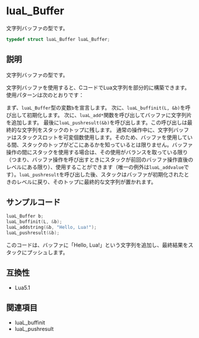 # luaL_Buffer

文字列バッファの型です。

```c
typedef struct luaL_Buffer luaL_Buffer;
```

## 説明

文字列バッファの型です。

文字列バッファを使用すると、CコードでLua文字列を部分的に構築できます。使用パターンは次のとおりです：

まず、`luaL_Buffer`型の変数`b`を宣言します。
次に、`luaL_buffinit(L, &b)`を呼び出して初期化します。
次に、`luaL_add*`関数を呼び出してバッファに文字列片を追加します。
最後に`luaL_pushresult(&b)`を呼び出します。この呼び出しは最終的な文字列をスタックのトップに残します。
通常の操作中に、文字列バッファはスタックスロットを可変個数使用します。そのため、バッファを使用している間、スタックのトップがどこにあるかを知っているとは限りません。バッファ操作の間にスタックを使用する場合は、その使用がバランスを取っている限り（つまり、バッファ操作を呼び出すときにスタックが前回のバッファ操作直後のレベルにある限り）、使用することができます（唯一の例外は`luaL_addvalue`です）。`luaL_pushresult`を呼び出した後、スタックはバッファが初期化されたときのレベルに戻り、そのトップに最終的な文字列が置かれます。

## サンプルコード

```c
luaL_Buffer b;
luaL_buffinit(L, &b);
luaL_addstring(&b, "Hello, Lua!");
luaL_pushresult(&b);
```

このコードは、バッファに「Hello, Lua!」という文字列を追加し、最終結果をスタックにプッシュします。

## 互換性

- Lua5.1

## 関連項目

- luaL_buffinit
- luaL_pushresult